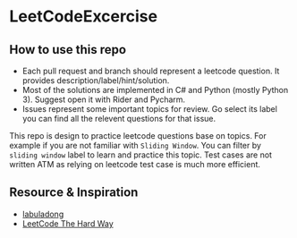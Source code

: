 # LeetCodeExcercise

## How to use this repo

* Each pull request and branch should represent a leetcode question. It provides description/label/hint/solution.
* Most of the solutions are implemented in C# and Python (mostly Python 3). Suggest open it with Rider and Pycharm.
* Issues represent some important topics for review. Go select its label you can find all the relevent questions for that issue.

This repo is design to practice leetcode questions base on topics. For example if you are not familiar with `Sliding Window`. You can filter by `sliding window` label to learn and practice this topic.
Test cases are not written ATM as relying on leetcode test case is much more efficient.

## Resource & Inspiration

* [labuladong](https://labuladong.online/algo/home/)
* [LeetCode The Hard Way](https://leetcodethehardway.com/)
